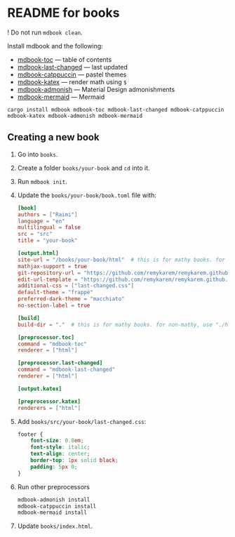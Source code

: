 # README for books

! Do not run `mdbook clean`.

Install mdbook and the following:
* [mdbook-toc](https://github.com/badboy/mdbook-toc) — table of contents
* [mdbook-last-changed](https://github.com/badboy/mdbook-last-changed) — last updated
* [mdbook-catppuccin](https://github.com/catppuccin/mdBook) — pastel themes
* [mdbook-katex](https://github.com/lzanini/mdbook-katex) — render math using `$`
* [mdbook-admonish](https://github.com/tommilligan/mdbook-admonish) — Material Design admonishments
* [mdbook-mermaid](https://github.com/badboy/mdbook-mermaid) — Mermaid

```
cargo install mdbook mdbook-toc mdbook-last-changed mdbook-catppuccin mdbook-katex mdbook-admonish mdbook-mermaid
```

## Creating a new book

1. Go into `books`.

2. Create a folder `books/your-book` and `cd` into it.

3. Run `mdbook init`.

4. Update the `books/your-book/book.toml` file with:

    ```toml
    [book]
    authors = ["Raimi"]
    language = "en"
    multilingual = false
    src = "src"
    title = "your-book"

    [output.html]
    site-url = "/books/your-book/html"  # this is for mathy books. for non-mathy, use "/books/your-book"
    mathjax-support = true
    git-repository-url = "https://github.com/remykarem/remykarem.github.io" # Required for preprocess.last-changed
    edit-url-template = "https://github.com/remykarem/remykarem.github.io/edit/main/books/your-book/{path}"  # change your-book
    additional-css = ["last-changed.css"]
    default-theme = "frappé"
    preferred-dark-theme = "macchiato"
    no-section-label = true

    [build]
    build-dir = "."  # this is for mathy books. for non-mathy, use "./html"

    [preprocessor.toc]
    command = "mdbook-toc"
    renderer = ["html"]

    [preprocessor.last-changed]
    command = "mdbook-last-changed"
    renderer = ["html"]

    [output.katex]

    [preprocessor.katex]
    renderers = ["html"]
    ```

5. Add `books/src/your-book/last-changed.css`:

    ```css
    footer {
        font-size: 0.8em;
        font-style: italic;
        text-align: center;
        border-top: 1px solid black;
        padding: 5px 0;
    }
    ```

6. Run other preprocessors

    ```bash
    mdbook-admonish install
    mdbook-catppuccin install
    mdbook-mermaid install
    ```

7. Update `books/index.html`.
